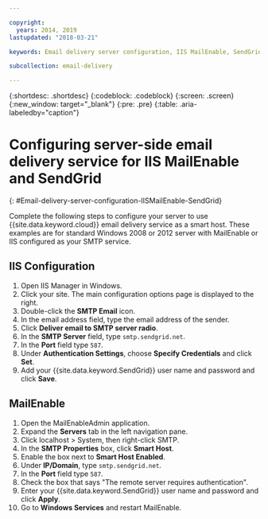 ```yaml
---

copyright:
  years: 2014, 2019
lastupdated: "2018-03-21"

keywords: Email delivery server configuration, IIS MailEnable, SendGrid

subcollection: email-delivery

---
```


{:shortdesc: .shortdesc}
{:codeblock: .codeblock}
{:screen: .screen}
{:new_window: target="_blank"}
{:pre: .pre}
{:table: .aria-labeledby="caption"}

# Configuring server-side email delivery service for IIS MailEnable and SendGrid
{: #Email-delivery-server-configuration-IISMailEnable-SendGrid}

Complete the following steps to configure your server to use {{site.data.keyword.cloud}} email delivery service as a smart host. These examples are for standard Windows 2008 or 2012 server with MailEnable or IIS configured as your SMTP service.

## IIS Configuration

1.  Open IIS Manager in Windows.
2.  Click your site. The main configuration options page is displayed to the right.
3.  Double-click the **SMTP Email** icon.
4.  In the email address field, type the email address of the sender.
5.  Click **Deliver email to SMTP server radio**.
6.  In the **SMTP Server** field, type `smtp.sendgrid.net`.
7.  In the **Port** field type `587`.
8.  Under **Authentication Settings**, choose **Specify Credentials** and click **Set**.
9.  Add your {{site.data.keyword.SendGrid}} user name and password and click **Save**.

## MailEnable

1.  Open the MailEnableAdmin application.
2.  Expand the **Servers** tab in the left navigation pane.
3.  Click localhost > System, then right-click SMTP.
4.  In the **SMTP Properties** box, click **Smart Host**.
5.  Enable the box next to **Smart Host Enabled**.
6.  Under **IP/Domain**, type `smtp.sendgrid.net`.
7.  In the **Port** field type `587`.
8.  Check the box that says "The remote server requires authentication".
9.  Enter your {{site.data.keyword.SendGrid}} user name and password and click **Apply**.
10.  Go to **Windows Services** and restart MailEnable.
